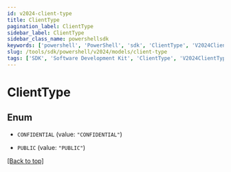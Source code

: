 ```yaml
---
id: v2024-client-type
title: ClientType
pagination_label: ClientType
sidebar_label: ClientType
sidebar_class_name: powershellsdk
keywords: ['powershell', 'PowerShell', 'sdk', 'ClientType', 'V2024ClientType']
slug: /tools/sdk/powershell/v2024/models/client-type
tags: ['SDK', 'Software Development Kit', 'ClientType', 'V2024ClientType']
---
```


# ClientType

## Enum

- `CONFIDENTIAL` (value: `"CONFIDENTIAL"`)

- `PUBLIC` (value: `"PUBLIC"`)

[[Back to top]](#)
